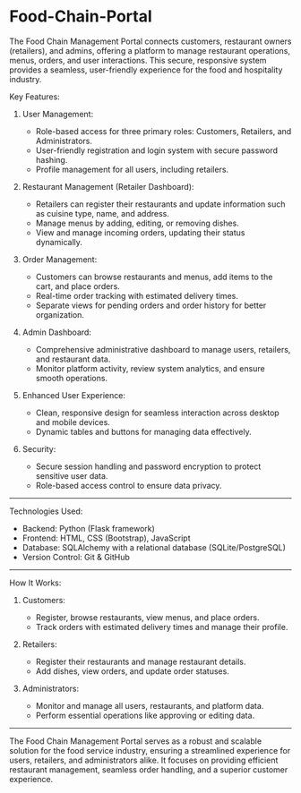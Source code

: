 # Food-Chain-Portal
The Food Chain Management Portal connects customers, restaurant owners (retailers), and admins, offering a platform to manage restaurant operations, menus, orders, and user interactions. This secure, responsive system provides a seamless, user-friendly experience for the food and hospitality industry.

Key Features:

1. User Management:
   - Role-based access for three primary roles: Customers, Retailers, and Administrators.
   - User-friendly registration and login system with secure password hashing.
   - Profile management for all users, including retailers.

2. Restaurant Management (Retailer Dashboard):
   - Retailers can register their restaurants and update information such as cuisine type, name, and address.
   - Manage menus by adding, editing, or removing dishes.
   - View and manage incoming orders, updating their status dynamically.

3. Order Management:
   - Customers can browse restaurants and menus, add items to the cart, and place orders.
   - Real-time order tracking with estimated delivery times.
   - Separate views for pending orders and order history for better organization.

4. Admin Dashboard:
   - Comprehensive administrative dashboard to manage users, retailers, and restaurant data.
   - Monitor platform activity, review system analytics, and ensure smooth operations.

5. Enhanced User Experience:
   - Clean, responsive design for seamless interaction across desktop and mobile devices.
   - Dynamic tables and buttons for managing data effectively.

6. Security:
   - Secure session handling and password encryption to protect sensitive user data.
   - Role-based access control to ensure data privacy.

---

Technologies Used:
- Backend: Python (Flask framework)
- Frontend: HTML, CSS (Bootstrap), JavaScript
- Database: SQLAlchemy with a relational database (SQLite/PostgreSQL)
- Version Control: Git & GitHub

---

How It Works:

1. Customers:
   - Register, browse restaurants, view menus, and place orders.
   - Track orders with estimated delivery times and manage their profile.

2. Retailers:
   - Register their restaurants and manage restaurant details.
   - Add dishes, view orders, and update order statuses.

3. Administrators:
   - Monitor and manage all users, restaurants, and platform data.
   - Perform essential operations like approving or editing data.

---

The Food Chain Management Portal serves as a robust and scalable solution for the food service industry, ensuring a streamlined experience for users, retailers, and administrators alike. It focuses on providing efficient restaurant management, seamless order handling, and a superior customer experience.
